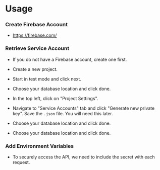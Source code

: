 # Usage

### Create Firebase Account

- https://firebase.com/

### Retrieve Service Account

- If you do not have a Firebase account, create one first.

- Create a new project.

- Start in test mode and click next.

- Choose your database location and click done.

- In the top left, click on "Project Settings".

- Navigate to "Service Accounts" tab and click "Generate new private key". Save the `.json` file. You will need this later.

- Choose your database location and click done.

- Choose your database location and click done.

### Add Environment Variables

- To securely access the API, we need to include the secret with each request.
